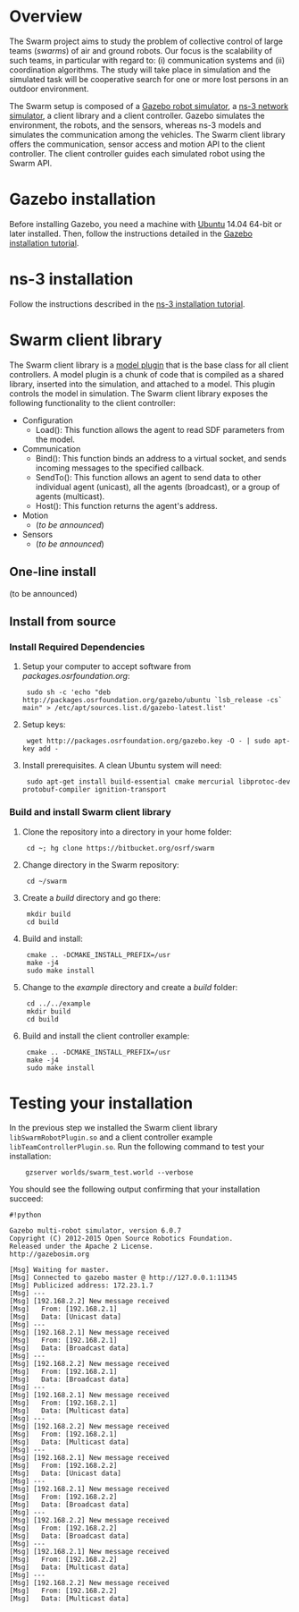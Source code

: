 # Overview #

The Swarm project aims to study the problem of collective control of large teams (*swarms*) of air and ground robots. Our focus is the scalability of such teams, in particular with regard to: (i) communication systems and (ii) coordination algorithms. The study will take place in simulation and the simulated task will be cooperative search for one or more lost persons in an outdoor environment.

The Swarm setup is composed of a [Gazebo robot simulator]((www.gazebosim.org)), a [ns-3 network simulator](nsnam), a client library and a client controller. Gazebo simulates the environment, the robots, and the sensors, whereas ns-3 models and simulates the communication among the vehicles. The Swarm client library offers the communication, sensor access and motion API to the client controller. The client controller guides each simulated robot using the Swarm API.

# Gazebo installation #

Before installing Gazebo, you need a machine with [Ubuntu](http://www.ubuntu.com/) 14.04 64-bit or later installed. Then, follow the instructions detailed in the [Gazebo installation tutorial](http://gazebosim.org/tutorials?cat=install).

# ns-3 installation #

Follow the instructions described in the [ns-3 installation tutorial](https://www.nsnam.org/wiki/Installation).

# Swarm client library #

The Swarm client library is a [model plugin](http://gazebosim.org/tutorials?tut=plugins_hello_world) that is the base class for all client controllers. A model plugin is a chunk of code that is compiled as a shared library, inserted into the simulation, and attached to a model. This plugin controls the model in simulation. The Swarm client library exposes the following functionality to the client controller:

* Configuration
    * Load(): This function allows the agent to read SDF parameters from the model.
* Communication
    * Bind(): This function binds an address to a virtual socket, and sends incoming messages to the specified callback.
    * SendTo(): This function allows an agent to send data to other individual agent (unicast), all the agents (broadcast), or a group of agents (multicast).
    * Host(): This function returns the agent's address.
* Motion
    * (*to be announced*)
* Sensors
    * (*to be announced*)

## One-line install ##
   (to be announced)

## Install from source ##

### Install Required Dependencies ###

1. Setup your computer to accept software from *packages.osrfoundation.org*:
  
        sudo sh -c 'echo "deb http://packages.osrfoundation.org/gazebo/ubuntu `lsb_release -cs` main" > /etc/apt/sources.list.d/gazebo-latest.list'
  
1. Setup keys:

        wget http://packages.osrfoundation.org/gazebo.key -O - | sudo apt-key add -


1. Install prerequisites. A clean Ubuntu system will need:


        sudo apt-get install build-essential cmake mercurial libprotoc-dev protobuf-compiler ignition-transport


### Build and install Swarm client library ###

1. Clone the repository into a directory in your home folder:

        cd ~; hg clone https://bitbucket.org/osrf/swarm

1. Change directory in the Swarm repository:

        cd ~/swarm

1. Create a *build* directory and go there:

        mkdir build
        cd build

1. Build and install:

        cmake .. -DCMAKE_INSTALL_PREFIX=/usr
        make -j4
        sudo make install

1. Change to the *example* directory and create a *build* folder:

        cd ../../example
        mkdir build
        cd build

1. Build and install the client controller example:

        cmake .. -DCMAKE_INSTALL_PREFIX=/usr
        make -j4
        sudo make install

# Testing your installation #

In the previous step we installed the Swarm client library `libSwarmRobotPlugin.so` and a client controller example `libTeamControllerPlugin.so`. Run the following command to test your installation:

        gzserver worlds/swarm_test.world --verbose

You should see the following output confirming that your installation succeed:

```
#!python

Gazebo multi-robot simulator, version 6.0.7
Copyright (C) 2012-2015 Open Source Robotics Foundation.
Released under the Apache 2 License.
http://gazebosim.org

[Msg] Waiting for master.
[Msg] Connected to gazebo master @ http://127.0.0.1:11345
[Msg] Publicized address: 172.23.1.7
[Msg] ---
[Msg] [192.168.2.2] New message received
[Msg] 	From: [192.168.2.1]
[Msg] 	Data: [Unicast data]
[Msg] ---
[Msg] [192.168.2.1] New message received
[Msg] 	From: [192.168.2.1]
[Msg] 	Data: [Broadcast data]
[Msg] ---
[Msg] [192.168.2.2] New message received
[Msg] 	From: [192.168.2.1]
[Msg] 	Data: [Broadcast data]
[Msg] ---
[Msg] [192.168.2.1] New message received
[Msg] 	From: [192.168.2.1]
[Msg] 	Data: [Multicast data]
[Msg] ---
[Msg] [192.168.2.2] New message received
[Msg] 	From: [192.168.2.1]
[Msg] 	Data: [Multicast data]
[Msg] ---
[Msg] [192.168.2.1] New message received
[Msg] 	From: [192.168.2.2]
[Msg] 	Data: [Unicast data]
[Msg] ---
[Msg] [192.168.2.1] New message received
[Msg] 	From: [192.168.2.2]
[Msg] 	Data: [Broadcast data]
[Msg] ---
[Msg] [192.168.2.2] New message received
[Msg] 	From: [192.168.2.2]
[Msg] 	Data: [Broadcast data]
[Msg] ---
[Msg] [192.168.2.1] New message received
[Msg] 	From: [192.168.2.2]
[Msg] 	Data: [Multicast data]
[Msg] ---
[Msg] [192.168.2.2] New message received
[Msg] 	From: [192.168.2.2]
[Msg] 	Data: [Multicast data]
```
